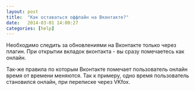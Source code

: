 ```yaml
---
layout: post
title:  "Как оставаться оффлайн на Вконтакте?"
date:   2014-03-01 14:00:27
categories: [help]
---
```

Необходимо следить за обновлениями на Вконтакте только через плагин. При открытии вкладок вконтакта - вы сразу помечаетесь как онлайн.

Так-же правила по которым Вконтакте помечает пользователь онлайн время от времени меняются. Так к примеру, одно время пользователь становился онлайн, при переписке через VKfox.
